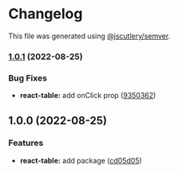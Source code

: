 # Changelog

This file was generated using [@jscutlery/semver](https://github.com/jscutlery/semver).

### [1.0.1](https://gitlab.migoinc.com/migotv/paintbox/compare/react-table@1.0.0...react-table@1.0.1) (2022-08-25)


### Bug Fixes

* **react-table:** add onClick prop ([9350362](https://gitlab.migoinc.com/migotv/paintbox/commit/9350362ebedc3b34951e28af81a6f930030b8dc7))

## 1.0.0 (2022-08-25)


### Features

* **react-table:** add package ([cd05d05](https://gitlab.migoinc.com/migotv/paintbox/commit/cd05d05720fb9717bff53d2b6311331d1ca7235c))
